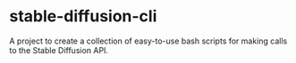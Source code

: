 # stable-diffusion-cli
A project to create a collection of easy-to-use bash scripts for making calls to the Stable Diffusion API.
